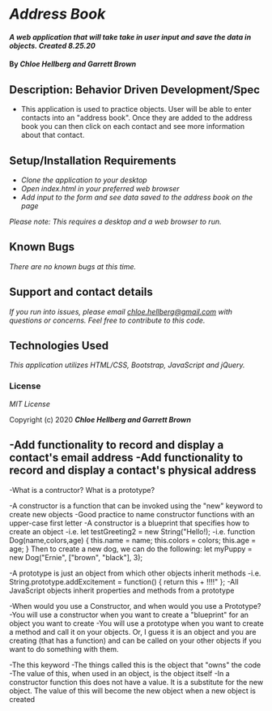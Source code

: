 # _Address Book_

#### _A web application that will take take in user input and save the data in objects. Created 8.25.20_

#### By _**Chloe Hellberg and Garrett Brown**_

## Description: Behavior Driven Development/Spec

* This application is used to practice objects. User will be able to enter contacts into an "address book". Once they are added to the address book you can then click on each contact and see more information about that contact.


## Setup/Installation Requirements

* _Clone the application to your desktop_
* _Open index.html in your preferred web browser_
* _Add input to the form and see data saved to the address book on the page_

_Please note: This requires a desktop and a web browser to run._

## Known Bugs

_There are no known bugs at this time._

## Support and contact details

_If you run into issues, please email chloe.hellberg@gmail.com with questions or concerns. Feel free to contribute to this code._

## Technologies Used

_This application utilizes HTML/CSS, Bootstrap, JavaScript and jQuery._

### License

*MIT License*

Copyright (c) 2020 **_Chloe Hellberg and Garrett Brown_**




-Add functionality to record and display a contact's email address
-Add functionality to record and display a contact's physical address
-

-What is a contructor? What is a prototype?
  
  -A constructor is a function that can be invoked using the "new" keyword
  to create new objects
  -Good practice to name constructor functions with an upper-case first letter
  -A constructor is a blueprint that specifies how to create an object
    -i.e. let testGreeting2 = new String("Hello!);
    -i.e. function Dog(name,colors,age) {
              this.name = name;
              this.colors = colors;
              this.age = age;
               }
        Then to create a new dog, we can do the following:
            let myPuppy = new Dog("Ernie", ["brown", "black"], 3);
  
  -A prototype is just an object from which other objects inherit methods
    -i.e. String.prototype.addExcitement = function() { return this + !!!!" };
  -All JavaScript objects inherit properties and methods from a prototype


-When would you use a Constructor, and when would you use a Prototype?
  -You will use a constructor when you want to create a "blueprint" for an object you want to create
  -You will use a prototype when you want to create a method and call it on your objects. Or, I guess
    it is an object and you are creating (that has a function) and can be called on your other objects if you want to do something with them.


-The this keyword
  -The things called this is the object that "owns" the code
  -The value of this, when used in an object, is the object itself
  -In a constructor function this does not have a value. It is a substitute for the new object. The value of this will become the new object when a new object is created